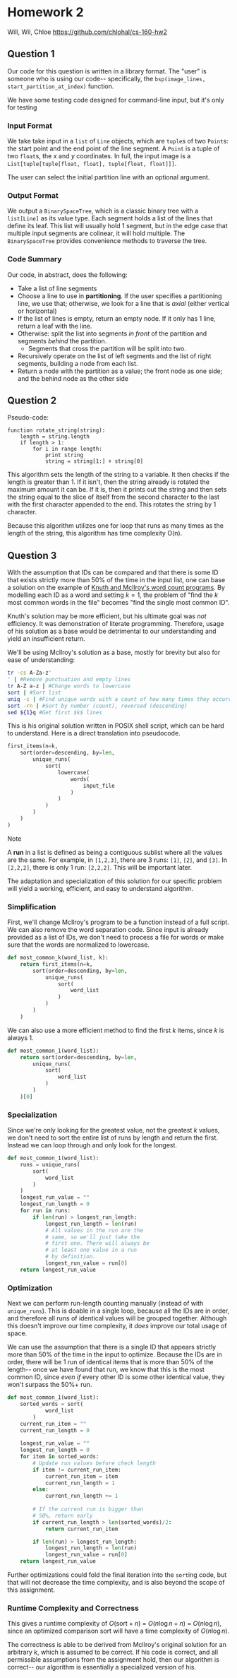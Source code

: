 # Homework 2

Will, Wil, Chloe
https://github.com/chlohal/cs-160-hw2

## Question 1

Our code for this question is written in a library format. The "user" is someone who is using our code-- specifically, the `bsp(image_lines, start_partition_at_index)` function.

We have some testing code designed for command-line input, but it's only for testing

### Input Format

We take take input in a `list` of `Line` objects, which are `tuple`s of two `Point`s: the start point and the end point of the line segment. A `Point` is a tuple of two `float`s, the $x$ and $y$ coordinates. In full, the input image is a `List[tuple[tuple[float, float], tuple[float, float]]]`.

The user can select the initial partition line with an optional argument.

### Output Format 

We output a `BinarySpaceTree`, which is a classic binary tree with a `list[Line]` as its value type. Each segment holds a list of the lines that define its leaf. This list will usually hold 1 segment, but in the edge case that multiple input segments are colinear, it will hold multiple. The `BinarySpaceTree` provides convenience methods to traverse the tree.

### Code Summary

Our code, in abstract, does the following:
- Take a list of line segments
- Choose a line to use in **partitioning**. If the user specifies a partitioning line, we use that; otherwise, we look for a line that is *axial* (either vertical or horizontal)
- If the list of lines is empty, return an empty node. If it only has 1 line, return a leaf with the line.
- Otherwise: split the list into segments *in front* of the partition and segments *behind* the partition.
	- Segments that cross the partition will be split into two.
- Recursively operate on the list of left segments and the list of right segments, building a node from each list.
- Return a node with the partition as a value; the front node as one side; and the behind node as the other side

## Question 2

Pseudo-code:
```
function rotate_string(string):
    length = string.length
    if length > 1:
        for i in range length:
            print string
            string = string[1:] + string[0]
```

This algorithm sets the length of the string to a variable. It then checks if the length is greater than 1. If it isn't, then the string already is rotated the maximum amount it can be. If it is, then it prints out the string and then sets the string equal to the slice of itself from the second character to the last with the first character appended to the end. This rotates the string by 1 character.

Because this algorithm utilizes one for loop that runs as many times as the length of the string, this algorithm has time complexity O(n).

## Question 3

With the assumption that IDs can be compared and that there is some ID that exists strictly more than 50% of the time in the input list, one can base a solution on the example of [Knuth and McIlroy's word count programs](https://www.cs.tufts.edu/~nr/cs257/archive/don-knuth/pearls-2.pdf). By modelling each ID as a word and setting $k=1$, the problem of "find the $k$ most common words in the file" becomes "find the single most common ID".

Knuth's solution may be more efficient, but his ultimate goal was *not* efficiency. It was demonstration of literate programming. Therefore, usage of his solution as a base would be detrimental to our understanding and yield an insufficient return.

We'll be using McIlroy's solution as a base, mostly for brevity but also for ease of understanding:

```bash
tr -cs A-Za-z' 
' | #Remove punctuation and empty lines
tr A-Z a-z | #Change words to lowercase
sort | #Sort list
uniq -c | #Find unique words with a count of how many times they occurred 
sort -rn | #Sort by number (count), reversed (descending)
sed ${1}q #Get first $k$ lines
```

This is his original solution written in POSIX shell script, which can be hard to understand. Here is a direct translation into pseudocode.


```python 
first_items(n=k, 
	sort(order=descending, by=len, 
		unique_runs(
			sort(
				lowercase(
					words(
						input_file
					)
				)
			)
		)
	)
)
```

> [!NOTE]
> A **run** in a list is defined as being a contiguous sublist where all the values are the same. For example, in `[1,2,3]`, there are 3 runs: `[1]`, `[2]`, and `[3]`. In `[2,2,2]`, there is only 1 run: `[2,2,2]`. This will be important later.


The adaptation and specialization of this solution for our specific problem will yield a working, efficient, 
and easy to understand algorithm.

### Simplification

First, we'll change McIlroy's program to be a function instead of a full script. We can also remove the word separation code. Since input is already provided as a list of IDs, we don't need to process a file for words or make sure that the words are normalized to lowercase.

```python 
def most_common_k(word_list, k):
	return first_items(n=k, 
		sort(order=descending, by=len, 
			unique_runs(
				sort(
					word_list
				)
			)
		)
	)
```

We can also use a more efficient method to find the first $k$ items, since $k$ is always $1$.

```python
def most_common_1(word_list):
	return sort(order=descending, by=len, 
		unique_runs(
			sort(
				word_list
			)
		)
	)[0]
```
### Specialization 

Since we're only looking for the greatest value, not the greatest $k$ values, we don't need to sort the entire list of runs by length and return the first. Instead we can loop through and only look for the longest. 

```python
def most_common_1(word_list):
	runs = unique_runs(
		sort(
			word_list
		)
	)
	longest_run_value = ""
	longest_run_length = 0
	for run in runs:
		if len(run) > longest_run_length:
			longest_run_length = len(run)
			# All values in the run are the
			# same, so we'll just take the 
			# first one. There will always be 
			# at least one value in a run 
			# by definition.
			longest_run_value = run[0]
	return longest_run_value
```

### Optimization 

Next we can perform run-length counting manually (instead of with `unique_runs`). This is doable in a single loop, because all the IDs are in order, and therefore all runs of identical values will be grouped together. Although this doesn't improve our time complexity, it *does* improve our total usage of space.

We can use the assumption that there is a single ID that appears strictly more than 50% of the time in the input to optimize. Because the IDs are in order, there will be 1 run of identical items that is more than 50% of the length-- once we have found that run, we know that this is the most common ID, since *even if* every other ID is some other identical value, they won't surpass the 50%+ run. 

```python
def most_common_1(word_list):
	sorted_words = sort(
			word_list
		)
	current_run_item = ""
	current_run_length = 0
	
	longest_run_value = ""
	longest_run_length = 0
	for item in sorted_words:
		# Update run values before check length
		if item != current_run_item:
			current_run_item = item
			current_run_length = 1
		else:
			current_run_length += 1
		
		# If the current run is bigger than
		# 50%, return early 
		if current_run_length > len(sorted_words)/2:
	        return current_run_item

		if len(run) > longest_run_length:
			longest_run_length = len(run)
			longest_run_value = run[0]
	return longest_run_value
```


Further optimizations could fold the final iteration into the `sort`ing code, but that will not decrease the time complexity, and is also beyond the scope of this assignment.

### Runtime Complexity and Correctness

This gives a runtime complexity of $O(\text{sort} + n)$ = $O(n \log n + n)$ = $O(n \log n)$, since an optimized comparison sort will have a time complexity of $O(n \log n)$.

The correctness is able to be derived from McIlroy's original solution for an arbitrary $k$, which is assumed to be correct. If his code is correct, and all permissible assumptions from the assignment hold, then our algorithm is correct-- our algorithm is essentially a specialized version of his.
